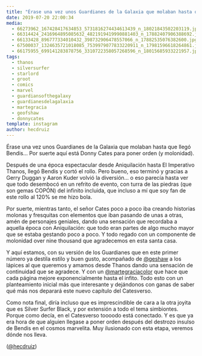 ```yaml
---
title: "Érase una vez unos Guardianes de la Galaxia que molaban hasta que llegó Bendis... Por suerte aquí está Donny Cates para poner orden (y molonidad)"
date: 2019-07-20 22:00:34
media: 
  - 66273962_167428417634853_5731816274434613439_n_18021843502203119.jpg
  - 66314424_2416964895085632_4821919419990881403_n_17882407906388692.jpg
  - 66133428_896777334010432_398732906478557066_n_17882535076382600.jpg
  - 67500037_1324635721018085_7539979077833220911_n_17981596618264861.jpg
  - 66175955_699141283878756_3310722358057268596_n_18015685933221957.jpg
tags: 
  - thanos
  - silversurfer
  - starlord
  - groot
  - comics
  - marvel
  - guardiansofthegalaxy
  - guardianesdelagalaxia
  - martegracia
  - geofshaw
  - donnycates
template: instagram
author: hecdruiz
---
```


Érase una vez unos Guardianes de la Galaxia que molaban hasta que llegó Bendis... Por suerte aquí está Donny Cates para poner orden (y molonidad).


Después de una época espectacular desde Aniquilación hasta El Imperativo Thanos, llegó Bendis y cortó el rollo. Pero bueno, eso terminó y gracias a Gerry Duggan y Aaron Kuder volvió la diversión... o eso parecía hasta ver que todo desembocó en un refrito de evento, con turra de las piedras (que son gemas COPÓN) del infinito incluida, que incluso a mí que soy fan de este rollo al 120% se me hizo bola.


Por suerte, mientras tanto, el señor Cates poco a poco iba creando historias molonas y fresquitas con elementos que iban pasando de unas a otras, amén de personajes geniales, dando una sensación que recordaba a aquella época con Aniquilación: que todo eran partes de algo mucho mayor que se estaba gestando poco a poco. Y todo regado con un componente de molonidad over nine thousand que agradecemos en esta santa casa.


Y aquí estamos, con su versión de los Guardianes que en este primer número ya destila estilo y buen gusto, acompañado de [@geshaw](https://instagram.com/geshaw) a los lápices al que queremos y amamos desde Thanos dando una sensación de continuidad que se agradece. Y con un [@martegraciacolor](https://instagram.com/martegraciacolor) que hace que cada página mejore exponencialmente hasta el infito. Todo esto con un planteamiento inicial más que interesante y dejándonos con ganas de saber qué más nos deparará este nuevo capítulo del Catesverso.


Como nota final, diría incluso que es imprescindible de cara a la otra joyita que es Silver Surfer Black, y por extensión a todo el tema simbiontes. Porque como decía, en el Catesverso toooodo está conectado. Y es que ya era hora de que alguien llegase a poner orden después del destrozo insulso de Bendis en el cosmos marvelita. Muy ilusionado con esta etapa, veremos dónde nos lleva.


([@hecdruiz](https://instagram.com/hecdruiz))


